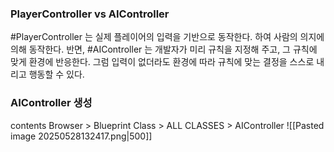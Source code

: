 ### PlayerController vs AIController
#PlayerController 는 실제 플레이어의 입력을 기반으로 동작한다. 하여 사람의 의지에 의해 동작한다.
반면, #AIController 는 개발자가 미리 규칙을 지정해 주고, 그 규칙에 맞게 환경에 반응한다. 그럼 입력이 없더라도 환경에 따라 규칙에 맞는 결정을 스스로 내리고 행동할 수 있다. 

### AIController 생성
contents Browser > Blueprint Class > ALL CLASSES > AIController
![[Pasted image 20250528132417.png|500]]
